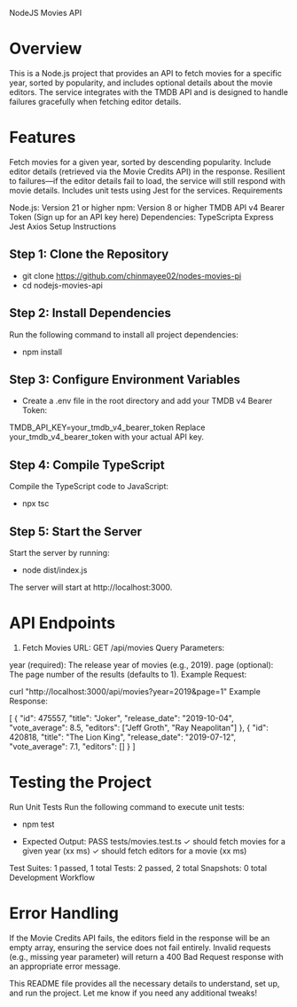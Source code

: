 NodeJS Movies API

# Overview

This is a Node.js project that provides an API to fetch movies for a specific year, sorted by popularity, and includes optional details about the movie editors. The service integrates with the TMDB API and is designed to handle failures gracefully when fetching editor details.

# Features

Fetch movies for a given year, sorted by descending popularity.
Include editor details (retrieved via the Movie Credits API) in the response.
Resilient to failures—if the editor details fail to load, the service will still respond with movie details.
Includes unit tests using Jest for the services.
Requirements

Node.js: Version 21 or higher
npm: Version 8 or higher
TMDB API v4 Bearer Token (Sign up for an API key here)
Dependencies:
TypeScripta
Express
Jest
Axios
Setup Instructions

## Step 1: Clone the Repository
- git clone https://github.com/chinmayee02/nodes-movies-pi
- cd nodejs-movies-api

## Step 2: Install Dependencies
Run the following command to install all project dependencies:

- npm install


## Step 3: Configure Environment Variables
- Create a .env file in the root directory and add your TMDB v4 Bearer Token:

TMDB_API_KEY=your_tmdb_v4_bearer_token
Replace your_tmdb_v4_bearer_token with your actual API key.

## Step 4: Compile TypeScript
Compile the TypeScript code to JavaScript:

- npx tsc


## Step 5: Start the Server
Start the server by running:

- node dist/index.js

The server will start at http://localhost:3000.

# API Endpoints

1. Fetch Movies
URL: GET /api/movies
Query Parameters:

year (required): The release year of movies (e.g., 2019).
page (optional): The page number of the results (defaults to 1).
Example Request:

curl "http://localhost:3000/api/movies?year=2019&page=1"
Example Response:

[
  {
    "id": 475557,
    "title": "Joker",
    "release_date": "2019-10-04",
    "vote_average": 8.5,
    "editors": ["Jeff Groth", "Ray Neapolitan"]
  },
  {
    "id": 420818,
    "title": "The Lion King",
    "release_date": "2019-07-12",
    "vote_average": 7.1,
    "editors": []
  }
]

# Testing the Project

Run Unit Tests
Run the following command to execute unit tests:

- npm test

- Expected Output:
PASS  tests/movies.test.ts
  ✓ should fetch movies for a given year (xx ms)
  ✓ should fetch editors for a movie (xx ms)

Test Suites: 1 passed, 1 total
Tests:       2 passed, 2 total
Snapshots:   0 total
Development Workflow


# Error Handling

If the Movie Credits API fails, the editors field in the response will be an empty array, ensuring the service does not fail entirely.
Invalid requests (e.g., missing year parameter) will return a 400 Bad Request response with an appropriate error message.


This README file provides all the necessary details to understand, set up, and run the project. Let me know if you need any additional tweaks!